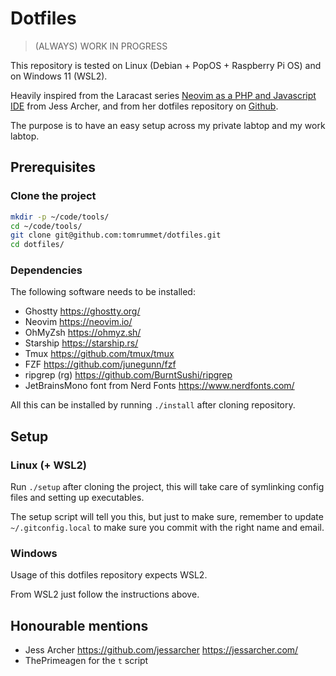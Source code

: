 # Dotfiles

> (ALWAYS) WORK IN PROGRESS

This repository is tested on Linux (Debian + PopOS + Raspberry Pi OS) and on Windows 11 (WSL2).

Heavily inspired from the Laracast series  [Neovim as a PHP and Javascript IDE](https://laracasts.com/series/neovim-as-a-php-ide) from Jess Archer, and from her dotfiles repository on [Github](https://github.com/jessarcher/dotfiles).

The purpose is to have an easy setup across my private labtop and my work labtop.

## Prerequisites

### Clone the project

```sh
mkdir -p ~/code/tools/
cd ~/code/tools/
git clone git@github.com:tomrummet/dotfiles.git
cd dotfiles/
```

### Dependencies

The following software needs to be installed:

- Ghostty <https://ghostty.org/>
- Neovim <https://neovim.io/>
- OhMyZsh <https://ohmyz.sh/>
- Starship <https://starship.rs/>
- Tmux <https://github.com/tmux/tmux>
- FZF <https://github.com/junegunn/fzf>
- ripgrep (rg) <https://github.com/BurntSushi/ripgrep>
- JetBrainsMono font from Nerd Fonts <https://www.nerdfonts.com/>

All this can be installed by running `./install` after cloning repository.

## Setup

### Linux (+ WSL2)

Run `./setup` after cloning the project, this will take care of symlinking config files and setting up executables.

The setup script will tell you this, but just to make sure, remember to update `~/.gitconfig.local` to make sure you commit with the right name and email.

### Windows

Usage of this dotfiles repository expects WSL2.

From WSL2 just follow the instructions above.

## Honourable mentions

- Jess Archer <https://github.com/jessarcher> <https://jessarcher.com/>
- ThePrimeagen for the `t` script

